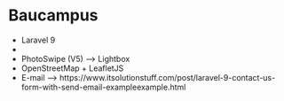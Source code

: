 <h1>Baucampus</h1>

<ul>
<li>Laravel 9<li>
<li>PhotoSwipe (V5) --> Lightbox</li>
<li>OpenStreetMap + LeafletJS</li>
<li>E-mail --> https://www.itsolutionstuff.com/post/laravel-9-contact-us-form-with-send-email-exampleexample.html</li>
</ul>
